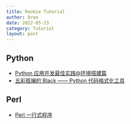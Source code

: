 ```yaml
---
title: Rookie Tutorial
author: Oreo
date: 2022-05-23
category: Tutorial
layout: post
---
```


## Python

- [Python 应用开发最佳实践@环境搭建篇](https://blog.echosec.top/p/python-best-practices-ide/)  
- [五彩斑斓的 Black —— Python 代码格式化工具](https://muzing.top/posts/a29e4743/)  

## Perl

- [Perl 一行式程序](https://www.junmajinlong.com/perl/index/#blogperloneline)
